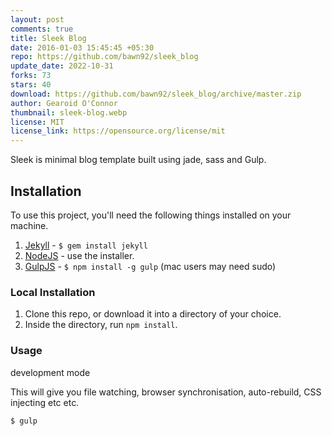 ```yaml
---
layout: post
comments: true
title: Sleek Blog
date: 2016-01-03 15:45:45 +05:30
repo: https://github.com/bawn92/sleek_blog
update_date: 2022-10-31
forks: 73
stars: 40
download: https://github.com/bawn92/sleek_blog/archive/master.zip
author: Gearoid O'Connor
thumbnail: sleek-blog.webp
license: MIT
license_link: https://opensource.org/license/mit
---
```


Sleek is minimal blog template built using jade, sass and Gulp.

## Installation

To use this project, you'll need the following things installed on your machine.

1. [Jekyll](https://jekyllrb.com/) - `$ gem install jekyll`
2. [NodeJS](https://nodejs.org) - use the installer.
3. [GulpJS](https://github.com/gulpjs/gulp) - `$ npm install -g gulp` (mac users may need sudo)

### Local Installation

1. Clone this repo, or download it into a directory of your choice.
2. Inside the directory, run `npm install`.

### Usage

development mode

This will give you file watching, browser synchronisation, auto-rebuild, CSS injecting etc etc.

`$ gulp`
